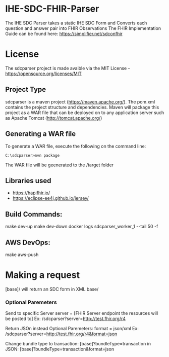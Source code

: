 # IHE-SDC-FHIR-Parser
The IHE SDC Parser takes a static IHE SDC Form and Converts each question and answer pair into FHIR Observations
The FHIR Implementation Guide can be found here: https://simplifier.net/sdconfhir

# License
The sdcparser project is made avaible via the MIT License - https://opensource.org/licenses/MIT

## Project Type
sdcparser is a maven project (https://maven.apache.org/). The pom.xml contains the project structure and dependencies. Maven will package this project as a WAR file that can be deployed on to any application server such as Apache Tomcat (http://tomcat.apache.org/)
## Generating a WAR file
To generate a WAR file, execute the following on the command line:
```
C:\sdcparser>mvn package
```
The WAR file will be geenerated to the /target folder
## Libraries used
- https://hapifhir.io/
- https://eclipse-ee4j.github.io/jersey/

## Build Commands: 
make dev-up
make dev-down
docker logs sdcparser_worker_1 --tail 50 -f
## AWS DevOps:
make aws-push

# Making a request
[base]/ will return an SDC form in XML 
base/
### Optional Paremeters
Send to specific Server
server = [FHIR Server endpoint the resources will be posted to]
Ex: /sdcparser?server=http://test.fhir.org/r4

Return JSOn instead
Optional Paremeters: format = json/xml
Ex: /sdcparser?server=http://test.fhir.org/r4&format=json

Change bundle type to transaction: [base]?bundleType=transaction
in JSON: [base]?bundleType=transaction&format=json